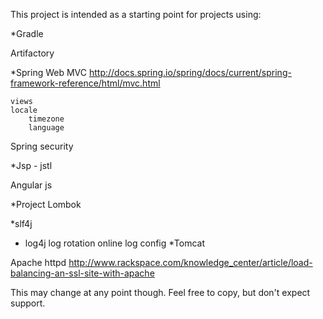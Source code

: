 This project is intended as a starting point for projects using:

*Gradle

Artifactory

*Spring Web MVC http://docs.spring.io/spring/docs/current/spring-framework-reference/html/mvc.html

	views
	locale
		timezone
		language

Spring security

*Jsp - jstl

Angular js

*Project Lombok

*slf4j

*	log4j
	log rotation
	online log config
*Tomcat

Apache httpd http://www.rackspace.com/knowledge_center/article/load-balancing-an-ssl-site-with-apache

This may change at any point though.
Feel free to copy, but don't expect support.
